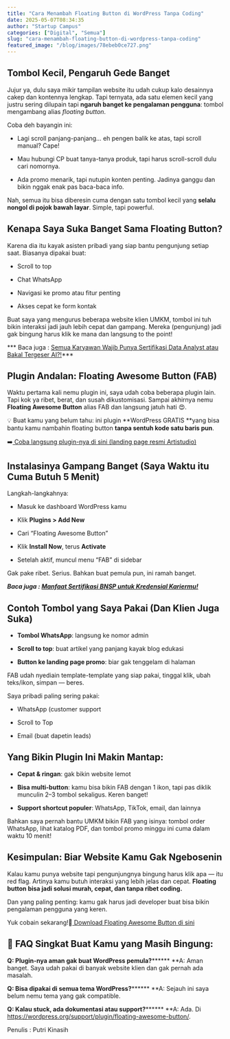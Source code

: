 ```yaml
---
title: "Cara Menambah Floating Button di WordPress Tanpa Coding"
date: 2025-05-07T08:34:35
author: "Startup Campus"
categories: ["Digital", "Semua"]
slug: "cara-menambah-floating-button-di-wordpress-tanpa-coding"
featured_image: "/blog/images/78ebeb0ce727.png"
---
```


## **Tombol Kecil, Pengaruh Gede Banget**

Jujur ya, dulu saya mikir tampilan website itu udah cukup kalo desainnya cakep dan kontennya lengkap. Tapi ternyata, ada satu elemen kecil yang justru sering dilupain tapi **ngaruh banget ke pengalaman pengguna**: tombol mengambang alias *floating button*.

Coba deh bayangin ini:

- Lagi scroll panjang-panjang… eh pengen balik ke atas, tapi scroll manual? Cape!

- Mau hubungi CP buat tanya-tanya produk, tapi harus scroll-scroll dulu cari nomornya.

- Ada promo menarik, tapi nutupin konten penting. Jadinya ganggu dan bikin nggak enak pas baca-baca info.

Nah, semua itu bisa diberesin cuma dengan satu tombol kecil yang **selalu nongol di pojok bawah layar**. Simple, tapi powerful.

## **Kenapa Saya Suka Banget Sama Floating Button?**

Karena dia itu kayak asisten pribadi yang siap bantu pengunjung setiap saat. Biasanya dipakai buat:

- Scroll to top

- Chat WhatsApp

- Navigasi ke promo atau fitur penting

- Akses cepat ke form kontak

Buat saya yang mengurus beberapa website klien UMKM, tombol ini tuh bikin interaksi jadi jauh lebih cepat dan gampang. Mereka (pengunjung) jadi gak bingung harus klik ke mana dan langsung to the point!

*** Baca juga : [Semua Karyawan Wajib Punya Sertifikasi Data Analyst atau Bakal Tergeser AI?!](https://www.startupcampus.id/blog/semua-karyawan-wajib-punya-sertifikasi-data-analyst-atau-bakal-tergeser-ai/)***

## **Plugin Andalan: Floating Awesome Button (FAB)**

Waktu pertama kali nemu plugin ini, saya udah coba beberapa plugin lain. Tapi kok ya ribet, berat, dan susah dikustomisasi. Sampai akhirnya nemu **Floating Awesome Button** alias FAB dan langsung jatuh hati 😍.

💡 Buat kamu yang belum tahu: ini plugin **WordPress GRATIS **yang bisa bantu kamu nambahin floating button **tanpa sentuh kode satu baris pun**.

➡️[ Coba langsung plugin-nya di sini (landing page resmi Artistudio)](https://artistudio.xyz/floating-awesome-button/)

## **Instalasinya Gampang Banget (Saya Waktu itu Cuma Butuh 5 Menit)**

Langkah-langkahnya:

- Masuk ke dashboard WordPress kamu

- Klik **Plugins > Add New**

- Cari “Floating Awesome Button”

- Klik **Install Now**, terus **Activate**

- Setelah aktif, muncul menu “FAB” di sidebar

Gak pake ribet. Serius. Bahkan buat pemula pun, ini ramah banget.

***Baca juga : [Manfaat Sertifikasi BNSP untuk Kredensial Kariermu!](https://www.startupcampus.id/blog/manfaat-sertifikasi-bnsp-untuk-kredensial-kariermu/)***

## **Contoh Tombol yang Saya Pakai (Dan Klien Juga Suka)**

- **Tombol WhatsApp**: langsung ke nomor admin

- **Scroll to top**: buat artikel yang panjang kayak blog edukasi

- **Button ke landing page promo**: biar gak tenggelam di halaman

FAB udah nyediain template-template yang siap pakai, tinggal klik, ubah teks/ikon, simpan — beres.

Saya pribadi paling sering pakai:

- WhatsApp (customer support

- Scroll to Top

- Email (buat dapetin leads)

## **Yang Bikin Plugin Ini Makin Mantap:**

- **Cepat & ringan**: gak bikin website lemot

- **Bisa multi-button**: kamu bisa bikin FAB dengan 1 ikon, tapi pas diklik munculin 2–3 tombol sekaligus. Keren banget!

- **Support shortcut populer**: WhatsApp, TikTok, email, dan lainnya

Bahkan saya pernah bantu UMKM bikin FAB yang isinya: tombol order WhatsApp, lihat katalog PDF, dan tombol promo minggu ini cuma dalam waktu 10 menit!

## **Kesimpulan: Biar Website Kamu Gak Ngebosenin**

Kalau kamu punya website tapi pengunjungnya bingung harus klik apa — itu red flag. Artinya kamu butuh interaksi yang lebih jelas dan cepat. **Floating button bisa jadi solusi murah, cepat, dan tanpa ribet coding.**

Dan yang paling penting: kamu gak harus jadi developer buat bisa bikin pengalaman pengguna yang keren.

Yuk cobain sekarang!🎯[ Download Floating Awesome Button di sini](https://artistudio.xyz/floating-awesome-button/)

## **🚀 FAQ Singkat Buat Kamu yang Masih Bingung:**

**Q: Plugin-nya aman gak buat WordPress pemula?******** **A: Aman banget. Saya udah pakai di banyak website klien dan gak pernah ada masalah.

**Q: Bisa dipakai di semua tema WordPress?******** **A: Sejauh ini saya belum nemu tema yang gak compatible.

**Q: Kalau stuck, ada dokumentasi atau support?******** **A: Ada. Di https://wordpress.org/support/plugin/floating-awesome-button/.

Penulis : Putri Kinasih
